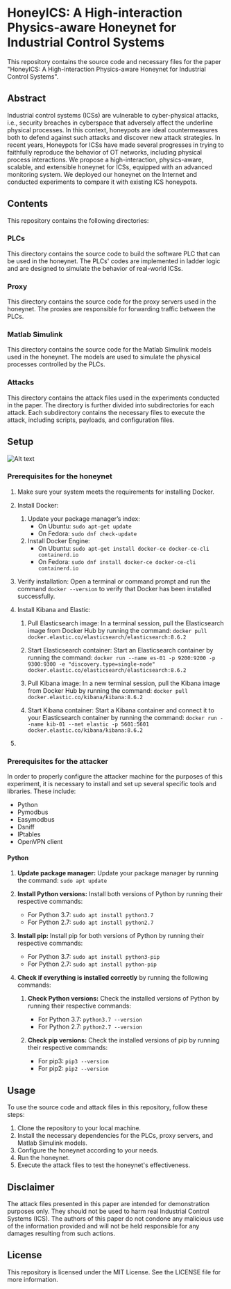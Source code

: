 
# HoneyICS: A High-interaction Physics-aware Honeynet for Industrial Control Systems

This repository contains the source code and necessary files for the paper "HoneyICS: A High-interaction Physics-aware Honeynet for Industrial Control Systems".

## Abstract

Industrial control systems (ICSs) are vulnerable to cyber-physical attacks, i.e., security breaches in cyberspace that adversely affect the underline physical processes. In this context, honeypots are ideal countermeasures both to defend against such attacks and discover new attack strategies. In recent years, Honeypots for ICSs have made several progresses in trying to faithfully reproduce the behavior of OT networks, including physical process interactions. We propose a high-interaction, physics-aware, scalable, and extensible honeynet for ICSs, equipped with an advanced monitoring system. We deployed our honeynet on the Internet and conducted experiments to compare it with existing ICS honeypots.


## Contents

This repository contains the following directories:

### PLCs

This directory contains the source code to build the software PLC that can be used in the honeynet. The PLCs' codes are implemented in ladder logic and are designed to simulate the behavior of real-world ICSs.

### Proxy

This directory contains the source code for the proxy servers used in the honeynet. The proxies are responsible for forwarding traffic between the PLCs.

### Matlab Simulink

This directory contains the source code for the Matlab Simulink models used in the honeynet. The models are used to simulate the physical processes controlled by the PLCs.

### Attacks

This directory contains the attack files used in the experiments conducted in the paper. The directory is further divided into subdirectories for each attack. Each subdirectory contains the necessary files to execute the attack, including scripts, payloads, and configuration files.

## Setup

![Alt text](image_url)
### Prerequisites for the honeynet
1. Make sure your system meets the requirements for installing Docker.
2. Install Docker:
    1. Update your package manager’s index:
        - On Ubuntu: `sudo apt-get update`
        - On Fedora: `sudo dnf check-update`
    2. Install Docker Engine:
        - On Ubuntu: `sudo apt-get install docker-ce docker-ce-cli containerd.io`
        - On Fedora: `sudo dnf install docker-ce docker-ce-cli containerd.io`

3. Verify installation: Open a terminal or command prompt and run the command `docker --version` to verify that Docker has been installed successfully.

4. Install Kibana and Elastic:
    1. Pull Elasticsearch image: In a terminal session, pull the Elasticsearch image from Docker Hub by running the command: `docker pull docker.elastic.co/elasticsearch/elasticsearch:8.6.2`
    
    2. Start Elasticsearch container: Start an Elasticsearch container by running the command: `docker run --name es-01 -p 9200:9200 -p 9300:9300 -e "discovery.type=single-node" docker.elastic.co/elasticsearch/elasticsearch:8.6.2`
    
    3. Pull Kibana image: In a new terminal session, pull the Kibana image from Docker Hub by running the command: `docker pull docker.elastic.co/kibana/kibana:8.6.2`

    4. Start Kibana container: Start a Kibana container and connect it to your Elasticsearch container by running the command: `docker run --name kib-01 --net elastic -p 5601:5601 docker.elastic.co/kibana/kibana:8.6.2`

5.

### Prerequisites for the attacker
In order to properly configure the attacker machine for the purposes of this experiment, it is necessary to install and set up several specific tools and libraries. These include:
- Python
- Pymodbus
- Easymodbus
- Dsniff
- IPtables
- OpenVPN client


#### Python
1.  **Update package manager:**  Update your package manager by running the command: ` sudo apt update `
    
2.  **Install Python versions:**  Install both versions of Python by running their respective commands:
    
    -   For Python 3.7:  `sudo apt install python3.7`
    -   For Python 2.7:  `sudo apt install python2.7`
3.  **Install pip:**  Install pip for both versions of Python by running their respective commands:
    
    -   For Python 3.7:  `sudo apt install python3-pip`
    -   For Python 2.7:  `sudo apt install python-pip`

4. **Check if everything is installed correctly** by running the following commands:

    1.  **Check Python versions:**  Check the installed versions of Python by running their respective commands:
        
        -   For Python 3.7:  `python3.7 --version`
        -   For Python 2.7:  `python2.7 --version`
    2.  **Check pip versions:**  Check the installed versions of pip by running their respective commands:
        
        -   For pip3:  `pip3 --version`
        -   For pip2:  `pip2 --version`
## Usage

To use the source code and attack files in this repository, follow these steps:

1.  Clone the repository to your local machine.
2.  Install the necessary dependencies for the PLCs, proxy servers, and Matlab Simulink models.
3.  Configure the honeynet according to your needs.
4.  Run the honeynet.
5.  Execute the attack files to test the honeynet's effectiveness.

## Disclaimer

The attack files presented in this paper are intended for demonstration purposes only. They should not be used to harm real Industrial Control Systems (ICS). The authors of this paper do not condone any malicious use of the information provided and will not be held responsible for any damages resulting from such actions.

## License

This repository is licensed under the MIT License. See the LICENSE file for more information.
